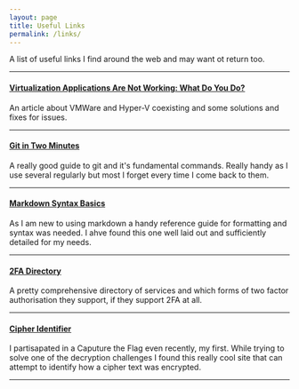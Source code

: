 ```yaml
---
layout: page
title: Useful Links
permalink: /links/
---
```


A list of useful links I find around the web and may want ot return too.

***

#### [Virtualization Applications Are Not Working: What Do You Do?][vmware] 
An article about VMWare and Hyper-V coexisting and some solutions and fixes for issues.

***

#### [Git in Two Minutes][git]
A really good guide to git and it's fundamental commands. Really handy as I use several regularly but most I forget every time I come back to them.

***
   
#### [Markdown Syntax Basics][markdown]
As I am new to using markdown a handy reference guide for formatting and syntax was needed. I ahve found this one well laid out and sufficiently detailed for my needs.

***

#### [2FA Directory][directory]
A pretty comprehensive directory of services and which forms of two factor authorisation they support, if they support 2FA at all.

***

#### [Cipher Identifier][cipher-id]
I partisapated in a Caputure the Flag even recently, my first. While trying to solve one of the decryption challenges I found this really cool site that can attempt to identify how a cipher text was encrypted.

***




















[vmware]: https://www.nakivo.com/blog/virtualization-applications-with-hyper-v-device-guard-and-credential-guard/
[git]: https://www.garyrobinson.net/2014/10/git-in-two-minutes-for-a-solo-developer.html
[markdown]: https://www.markdownguide.org/basic-syntax/
[directory]: https://2fa.directory/
[cipher-id]: https://www.dcode.fr/cipher-identifier